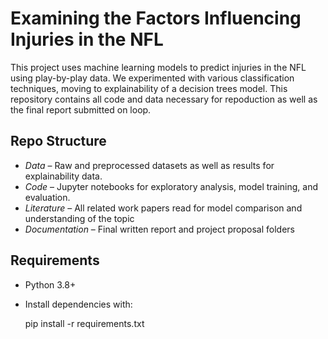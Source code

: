 # Examining the Factors Influencing Injuries in the NFL

This project uses machine learning models to predict injuries in the NFL using play-by-play data. We experimented with various classification techniques, moving to explainability of a decision trees model. This repository contains all code and data necessary for repoduction as well as the final report submitted on loop. 

## Repo Structure

- *Data* – Raw and preprocessed datasets as well as results for explainability data.
- *Code* – Jupyter notebooks for exploratory analysis, model training, and evaluation.
- *Literature* – All related work papers read for model comparison and understanding of the topic
- *Documentation* – Final written report and project proposal folders

## Requirements

- Python 3.8+
- Install dependencies with:
    
    pip install -r requirements.txt
